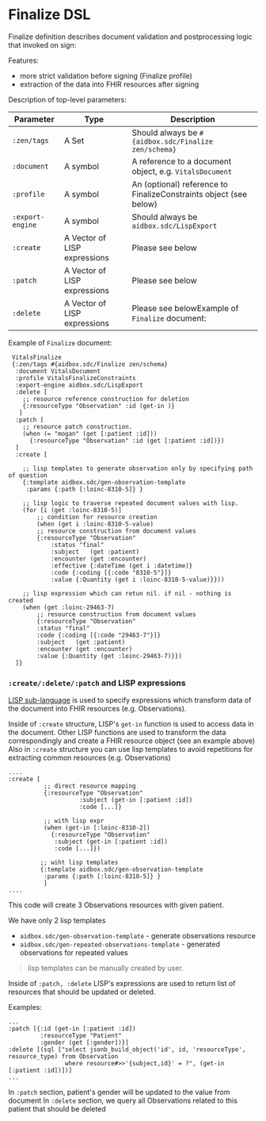 # Finalize DSL

Finalize definition describes document validation and postprocessing logic that invoked on sign:

Features:

* more strict validation before signing (Finalize profile)
* extraction of the data into FHIR resources after signing

Description of top-level parameters:

| Parameter        | Type                         | Description                                                       |
| ---------------- | ---------------------------- | ----------------------------------------------------------------- |
| `:zen/tags`      | A Set                        | Should always be `#{aidbox.sdc/Finalize zen/schema}`              |
| `:document`      | A symbol                     | A reference to a document object, e.g. `VitalsDocument`           |
| `:profile`       | A symbol                     | An (optional) reference to FinalizeConstraints object (see below) |
| `:export-engine` | A symbol                     | Should always be `aidbox.sdc/LispExport`                          |
| `:create`        | A Vector of LISP expressions | Please see below                                                  |
| `:patch`         | A Vector of LISP expressions | Please see below                                                  |
| `:delete`        | A Vector of LISP expressions | Please see belowExample of `Finalize` document:                   |

Example of `Finalize` document:

```
 VitalsFinalize
 {:zen/tags #{aidbox.sdc/Finalize zen/schema}
  :document VitalsDocument
  :profile VitalsFinalizeConstraints
  :export-engine aidbox.sdc/LispExport
  :delete [
    ;; resource reference construction for deletion 
    {:resourceType "Observation" :id (get-in )}
   ]
  :patch [
    ;; resource patch construction.
    (when (= "mogan" (get [:patient :id]))
      {:resourceType "Observation" :id (get [:patient :id])})
  ]
  :create [

    ;; lisp templates to generate observation only by specifying path of question
    {:template aidbox.sdc/gen-observation-template
     :params {:path [:loinc-8310-5]} }

    ;; lisp logic to traverse repeated document values with lisp.
    (for [i (get :loinc-8310-5)]
        ;; condition for resource creation
        (when (get i :loinc-8310-5-value)
        ;; resource construction from document values
        {:resourceType "Observation"
            :status "final"
            :subject   (get :patient)
            :encounter (get :encounter)
            :effective {:dateTime (get i :datetime)}
            :code {:coding [{:code "8310-5"}]}
            :value {:Quantity (get i :loinc-8310-5-value)}}))

    ;; lisp expression which can retun nil. if nil - nothing is created
    (when (get :loinc-29463-7)
        ;; resource construction from document values
        {:resourceType "Observation"
        :status "final"
        :code {:coding [{:code "29463-7"}]}
        :subject   (get :patient)
        :encounter (get :encounter)
        :value {:Quantity (get :loinc-29463-7)}})
  ]}
```

### `:create/:delete/:patch` and LISP expressions

[LISP sub-language](lisp.md) is used to specify expressions which transform data of the document into FHIR resources (e.g. Observations).

Inside of `:create` structure, LISP's `get-in` function is used to access data in the document. Other LISP functions are used to transform the data correspondingly and create a FHIR resource object (see an example above)
Also in `:create` structure you can use lisp templates to avoid repetitions for extracting common resources (e.g. Observations)

```
....
:create [
          ;; direct resource mapping
          {:resourceType "Observation"
                    :subject (get-in [:patient :id])
                    :code [...]}

          ;; with lisp expr
          (when (get-in [:loinc-8310-2])
            {:resourceType "Observation"
             :subject (get-in [:patient :id])
             :code [...]})

         ;; wiht lisp templates
         {:template aidbox.sdc/gen-observation-template
          :params {:path [:loinc-8310-5]} }
          ]
....
```

This code will create 3 Observations resources with given patient.

We have only 2 lisp templates 

- `aidbox.sdc/gen-observation-template` - generate observations resource
- `aidbox.sdc/gen-repeated-observations-template` - generated observations for repeated values

> lisp templates can be manually created by user.

Inside of `:patch, :delete` LISP's expressions are used to return list of resources that should be updated or deleted.

Examples:

```
...
:patch [{:id (get-in [:patient :id])
         :resourceType "Patient"
         :gender (get [:gender])}]
:delete [(sql ["select jsonb_build_object('id', id, 'resourceType', resource_type) from Observation
                where resource#>>'{subject,id}' = ?", (get-in [:patient :id])])]
...
```

In `:patch` section, patient's gender will be updated to the value from document In `:delete` section, we query all Observations related to this patient that should be deleted
